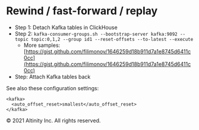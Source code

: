 # Rewind / fast-forward / replay

* Step 1: Detach Kafka tables in ClickHouse
* Step 2: `kafka-consumer-groups.sh --bootstrap-server kafka:9092 --topic topic:0,1,2 --group id1 --reset-offsets --to-latest --execute`
  * More samples: [https://gist.github.com/filimonov/1646259d18b911d7a1e8745d6411c0cc](https://gist.github.com/filimonov/1646259d18b911d7a1e8745d6411c0cc)
* Step: Attach Kafka tables back

See also these configuration settings:

```markup
<kafka>
  <auto_offset_reset>smallest</auto_offset_reset>
</kafka>
```

© 2021 Altinity Inc. All rights reserved.

